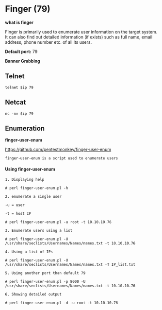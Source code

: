 # Finger (79)

**what is finger**

Finger is primarily used to enumerate user information on the target system. It can also find out detailed information (if exists) such as full name, email address, phone number etc. of all its users.

**Default port:**
 79


**Banner Grabbing**

## Telnet
````
telnet $ip 79
````

## Netcat 
````
nc -nv $ip 79

````

## Enumeration

**finger-user-enum**

https://github.com/pentestmonkey/finger-user-enum

````
finger-user-enum is a script used to enumerate users

````
#### Using finger-user-enum

```
1. Displaying help

# perl finger-user-enum.pl -h

2. enumerate a single user

-u = user

-t = host IP

# perl finger-user-enum.pl -u root -t 10.10.10.76

3. Enumerate users using a list

# perl finger-user-enum.pl -U /usr/share/seclists/Usernames/Names/names.txt -t 10.10.10.76

4. Using a list of IPs

# perl finger-user-enum.pl -U /usr/share/seclists/Usernames/Names/names.txt -T IP_list.txt

5. Using another port than default 79

# perl finger-user-enum.pl -p 8000 -U /usr/share/seclists/Usernames/Names/names.txt -t 10.10.10.76

6. Showing detailed output

# perl finger-user-enum.pl -d -u root -t 10.10.10.76
```




